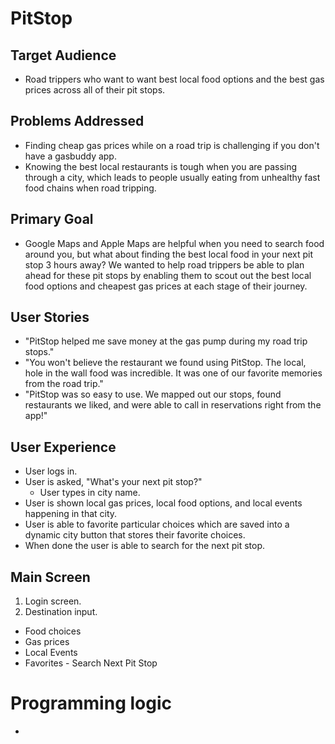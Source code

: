 # PitStop

## Target Audience
* Road trippers who want to want best local food options and the best gas prices across all of their pit stops.

## Problems Addressed
* Finding cheap gas prices while on a road trip is challenging if you don't have a gasbuddy app.
* Knowing the best local restaurants is tough when you are passing through a city, which leads to people usually eating from unhealthy fast food chains when road tripping.

## Primary Goal
* Google Maps and Apple Maps are helpful when you need to search food around you, but what about finding the best local food in your next pit stop 3 hours away? We wanted to help road trippers be able to plan ahead for these pit stops by enabling them to scout out the best local food options and cheapest gas prices at each stage of their journey.

## User Stories
* "PitStop helped me save money at the gas pump during my road trip stops."
* "You won't believe the restaurant we found using PitStop. The local, hole in the wall food was incredible. It was one of our favorite memories from the road trip."
* "PitStop was so easy to use. We mapped out our stops, found restaurants we liked, and were able to call in reservations right from the app!"

## User Experience
* User logs in. 
* User is asked, "What's your next pit stop?"
  * User types in city name.
* User is shown local gas prices, local food options, and local events happening in that city.
* User is able to favorite particular choices which are saved into a dynamic city button that stores their favorite choices.
* When done the user is able to search for the next pit stop.

## Main Screen
1. Login screen.
2. Destination input.
* Food choices
* Gas prices
* Local Events
* Favorites - Search Next Pit Stop

# Programming logic
* 
